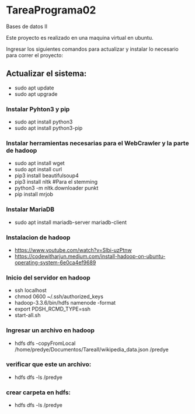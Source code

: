 # TareaPrograma02
Bases de datos II

Este proyecto es realizado en una maquina virtual en ubuntu.

Ingresar los siguientes comandos para actualizar y instalar lo necesario para correr el proyecto:

## Actualizar el sistema:
- sudo apt update
- sudo apt upgrade

### Instalar Pyhton3 y pip
- sudo apt install python3
- sudo apt install python3-pip

### Instalar herramientas necesarias para el WebCrawler y la parte de hadoop
- sudo apt install wget
- sudo apt install curl
- pip3 install beautifulsoup4
- pip3 install nltk  #Para el stemming
- python3 -m nltk.downloader punkt
- pip install mrjob

### Instalar MariaDB
- sudo apt install mariadb-server mariadb-client

### Instalacion de hadoop
- https://www.youtube.com/watch?v=Slbi-uzPtnw
- https://codewitharjun.medium.com/install-hadoop-on-ubuntu-operating-system-6e0ca4ef9689


### Inicio del servidor en hadoop
- ssh localhost 
- chmod 0600 ~/.ssh/authorized_keys 
- hadoop-3.3.6/bin/hdfs namenode -format
- export PDSH_RCMD_TYPE=ssh
- start-all.sh

### Ingresar un archivo en hadoop
- hdfs dfs -copyFromLocal /home/predye/Documentos/TareaII/wikipedia_data.json /predye

### verificar que este un archivo:
- hdfs dfs -ls /predye

### crear carpeta en hdfs:
- hdfs dfs -ls /predye
